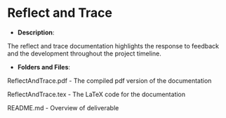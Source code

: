 # Reflect and Trace

- **Description**:

The reflect and trace documentation highlights the response to feedback and the development throughout the project timeline.

- **Folders and Files**:

ReflectAndTrace.pdf - The compiled pdf version of the documentation

ReflectAndTrace.tex - The LaTeX code for the documentation

README.md - Overview of deliverable
